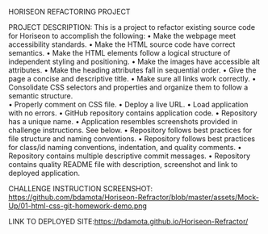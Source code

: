 HORISEON REFACTORING PROJECT

PROJECT DESCRIPTION:
This is a project to refactor existing source code for Horiseon to accomplish the following:
•	Make the webpage meet accessibility standards.
•	Make the HTML source code have correct semantics. 
•	Make the HTML elements follow a logical structure of independent
       styling and positioning.
•	Make the images have accessible alt attributes.
•	Make the heading attributes fall in sequential order. 
•	Give the page a concise and descriptive title. 
•	Make sure all links work correctly. 
•	Consolidate CSS selectors and properties and organize them to follow a semantic 
       structure.  
•	Properly comment on CSS file. 
•	Deploy a live URL. 
•	Load application with no errors. 
•	GitHub repository contains application code. 
•	Repository has a unique name. 
•	Application resembles screenshots provided in challenge instructions. See below. 
•	Repository follows best practices for file structure and naming conventions. 
•	Repository follows best practices for class/id naming conventions, indentation, and quality comments. 
•	Repository contains multiple descriptive commit messages. 
•	Repository contains quality README file with description, screenshot and link to deployed application. 

CHALLENGE INSTRUCTION SCREENSHOT: 
https://github.com/bdamota/Horiseon-Refractor/blob/master/assets/Mock-Up/01-html-css-git-homework-demo.png

LINK TO DEPLOYED SITE:https://bdamota.github.io/Horiseon-Refractor/

